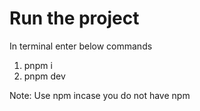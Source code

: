 # Run the project

In terminal enter below commands

1. pnpm i
2. pnpm dev

Note: Use npm incase you do not have npm

